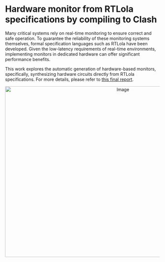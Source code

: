 # Hardware monitor from RTLola specifications by compiling to Clash

Many critical systems rely on real-time monitoring to ensure correct and safe operation. To guarantee the reliability of these monitoring systems themselves, formal specification languages such as RTLola have been developed. Given the low-latency requirements of real-time environments, implementing monitors in dedicated hardware can offer significant performance benefits. 

This work explores the automatic generation of hardware-based monitors, specifically, synthesizing hardware circuits directly from RTLola specifications.
For more details, please refer to [this final report](https://github.com/Bipinoli/Clash-compiler-for-RTLola/blob/main/thesis.pdf).

<div align="center">
  <img width="751" height="555" alt="Image" src="https://github.com/user-attachments/assets/3bee5132-78d6-4ea6-851b-02ccdfb768cd" />
</div>
